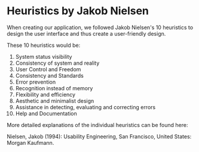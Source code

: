 # Heuristics by Jakob Nielsen

When creating our application, we followed Jakob Nielsen's 10 heuristics to design the user interface and thus create a user-friendly design.

These 10 heuristics would be:

1. System status visibility
2. Consistency of system and reality
3. User Control and Freedom
4. Consistency and Standards
5. Error prevention
6. Recognition instead of memory
7. Flexibility and efficiency
8. Aesthetic and minimalist design
9. Assistance in detecting, evaluating and correcting errors
10. Help and Documentation

More detailed explanations of the individual heuristics can be found here:

Nielsen, Jakob (1994): Usability Engineering, San Francisco, United States: Morgan Kaufmann.